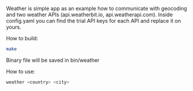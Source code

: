Weather is simple app as an example how to communicate with geocoding and two weather APIs (api.weatherbit.io, api.weatherapi.com).
Inside config.yaml you can find the trial API keys for each API and replace it on yours.

How to build:

```bash
make
```

Binary file will be saved in bin/weather

How to use:

```bash
weather <country> <city>
```